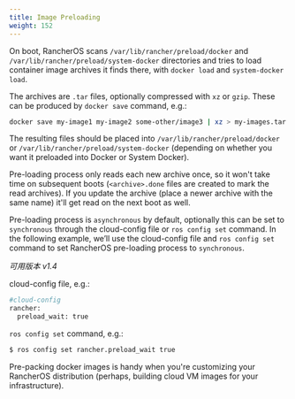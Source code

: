 ```yaml
---
title: Image Preloading
weight: 152
---
```


On boot, RancherOS scans `/var/lib/rancher/preload/docker` and `/var/lib/rancher/preload/system-docker` directories and tries to load container image archives it finds there, with `docker load` and `system-docker load`.

The archives are `.tar` files, optionally compressed with `xz` or `gzip`. These can be produced by `docker save` command, e.g.:

```bash
docker save my-image1 my-image2 some-other/image3 | xz > my-images.tar.xz
```

The resulting files should be placed into `/var/lib/rancher/preload/docker` or `/var/lib/rancher/preload/system-docker` (depending on whether you want it preloaded into Docker or System Docker).

Pre-loading process only reads each new archive once, so it won't take time on subsequent boots (`<archive>.done` files are created to mark the read archives). If you update the archive (place a newer archive with the same name) it'll get read on the next boot as well.

Pre-loading process is `asynchronous` by default, optionally this can be set to `synchronous` through the cloud-config file or `ros config set` command. In the following example, we’ll use the cloud-config file and `ros config set` command to set RancherOS pre-loading process to `synchronous`.

_可用版本 v1.4_

cloud-config file, e.g.:
```bash
#cloud-config
rancher:
  preload_wait: true
```

`ros config set` command, e.g.:
```bash
$ ros config set rancher.preload_wait true
```

Pre-packing docker images is handy when you're customizing your RancherOS distribution (perhaps, building cloud VM images for your infrastructure).
